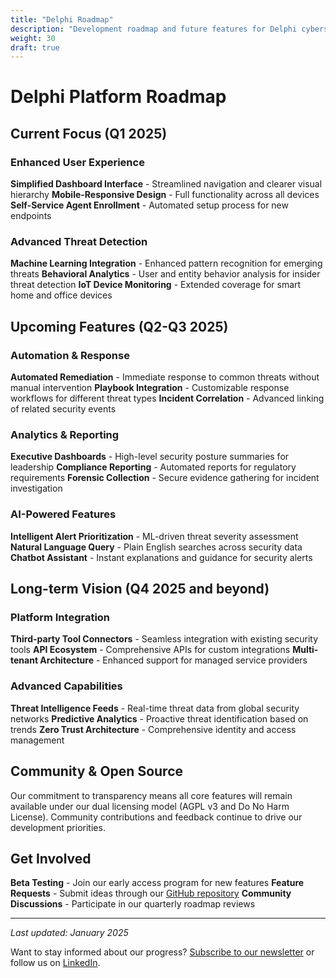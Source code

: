 ```yaml
---
title: "Delphi Roadmap"
description: "Development roadmap and future features for Delphi cybersecurity platform"
weight: 30
draft: true
---
```


# Delphi Platform Roadmap

## Current Focus (Q1 2025)

### Enhanced User Experience
**Simplified Dashboard Interface** - Streamlined navigation and clearer visual hierarchy
**Mobile-Responsive Design** - Full functionality across all devices
**Self-Service Agent Enrollment** - Automated setup process for new endpoints

### Advanced Threat Detection
**Machine Learning Integration** - Enhanced pattern recognition for emerging threats
**Behavioral Analytics** - User and entity behavior analysis for insider threat detection
**IoT Device Monitoring** - Extended coverage for smart home and office devices

## Upcoming Features (Q2-Q3 2025)

### Automation & Response
**Automated Remediation** - Immediate response to common threats without manual intervention
**Playbook Integration** - Customizable response workflows for different threat types
**Incident Correlation** - Advanced linking of related security events

### Analytics & Reporting
**Executive Dashboards** - High-level security posture summaries for leadership
**Compliance Reporting** - Automated reports for regulatory requirements
**Forensic Collection** - Secure evidence gathering for incident investigation

### AI-Powered Features
**Intelligent Alert Prioritization** - ML-driven threat severity assessment
**Natural Language Query** - Plain English searches across security data
**Chatbot Assistant** - Instant explanations and guidance for security alerts

## Long-term Vision (Q4 2025 and beyond)

### Platform Integration
**Third-party Tool Connectors** - Seamless integration with existing security tools
**API Ecosystem** - Comprehensive APIs for custom integrations
**Multi-tenant Architecture** - Enhanced support for managed service providers

### Advanced Capabilities
**Threat Intelligence Feeds** - Real-time threat data from global security networks
**Predictive Analytics** - Proactive threat identification based on trends
**Zero Trust Architecture** - Comprehensive identity and access management

## Community & Open Source

Our commitment to transparency means all core features will remain available under our dual licensing model (AGPL v3 and Do No Harm License). Community contributions and feedback continue to drive our development priorities.

## Get Involved

**Beta Testing** - Join our early access program for new features
**Feature Requests** - Submit ideas through our [GitHub repository](https://github.com/CodeMonkeyCybersecurity)
**Community Discussions** - Participate in our quarterly roadmap reviews

---

*Last updated: January 2025*

Want to stay informed about our progress? [Subscribe to our newsletter](/contact/) or follow us on [LinkedIn](https://www.linkedin.com/company/codemonkeycyber).